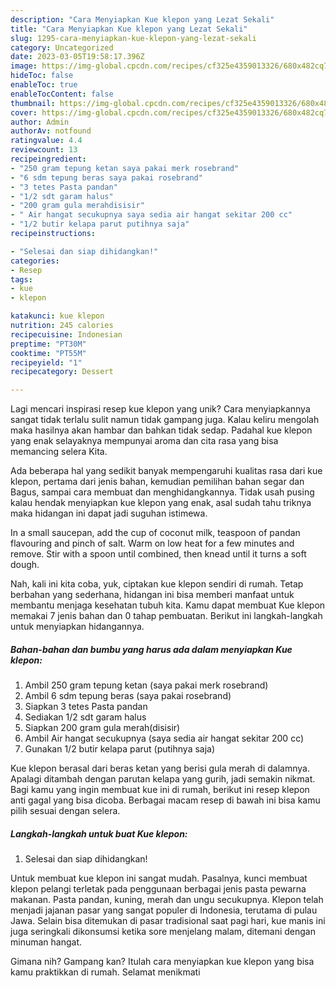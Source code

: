 ```yaml
---
description: "Cara Menyiapkan Kue klepon yang Lezat Sekali"
title: "Cara Menyiapkan Kue klepon yang Lezat Sekali"
slug: 1295-cara-menyiapkan-kue-klepon-yang-lezat-sekali
category: Uncategorized
date: 2023-03-05T19:58:17.396Z
image: https://img-global.cpcdn.com/recipes/cf325e4359013326/680x482cq70/kue-klepon-foto-resep-utama.jpg
hideToc: false
enableToc: true
enableTocContent: false
thumbnail: https://img-global.cpcdn.com/recipes/cf325e4359013326/680x482cq70/kue-klepon-foto-resep-utama.jpg
cover: https://img-global.cpcdn.com/recipes/cf325e4359013326/680x482cq70/kue-klepon-foto-resep-utama.jpg
author: Admin
authorAv: notfound
ratingvalue: 4.4
reviewcount: 13
recipeingredient:
- "250 gram tepung ketan saya pakai merk rosebrand"
- "6 sdm tepung beras saya pakai rosebrand"
- "3 tetes Pasta pandan"
- "1/2 sdt garam halus"
- "200 gram gula merahdisisir"
- " Air hangat secukupnya saya sedia air hangat sekitar 200 cc"
- "1/2 butir kelapa parut putihnya saja"
recipeinstructions:

- "Selesai dan siap dihidangkan!"
categories:
- Resep
tags:
- kue
- klepon

katakunci: kue klepon 
nutrition: 245 calories
recipecuisine: Indonesian
preptime: "PT30M"
cooktime: "PT55M"
recipeyield: "1"
recipecategory: Dessert

---
```





Lagi mencari inspirasi resep kue klepon yang unik? Cara menyiapkannya sangat tidak terlalu sulit namun tidak gampang juga. Kalau keliru mengolah maka hasilnya akan hambar dan bahkan tidak sedap. Padahal kue klepon yang enak selayaknya mempunyai aroma dan cita rasa yang bisa memancing selera Kita.





Ada beberapa hal yang sedikit banyak mempengaruhi kualitas rasa dari kue klepon, pertama dari jenis bahan, kemudian pemilihan bahan segar dan Bagus, sampai cara membuat dan menghidangkannya. Tidak usah pusing kalau hendak menyiapkan kue klepon yang enak,      asal sudah tahu triknya maka hidangan ini dapat jadi suguhan istimewa.














In a small saucepan, add the cup of coconut milk, teaspoon of pandan flavouring and pinch of salt. Warm on low heat for a few minutes and remove. Stir with a spoon until combined, then knead until it turns a soft dough.






Nah, kali ini kita coba, yuk, ciptakan kue klepon sendiri di rumah. Tetap berbahan yang sederhana, hidangan ini bisa memberi manfaat untuk membantu menjaga kesehatan tubuh kita. Kamu dapat membuat Kue klepon memakai 7 jenis bahan dan 0 tahap pembuatan. Berikut ini langkah-langkah untuk menyiapkan hidangannya.

<!--inarticleads1-->

##### Bahan-bahan dan bumbu yang harus ada dalam menyiapkan Kue klepon:

1. Ambil 250 gram tepung ketan (saya pakai merk rosebrand)
1. Ambil 6 sdm tepung beras (saya pakai rosebrand)
1. Siapkan 3 tetes Pasta pandan
1. Sediakan 1/2 sdt garam halus
1. Siapkan 200 gram gula merah(disisir)
1. Ambil  Air hangat secukupnya (saya sedia air hangat sekitar 200 cc)
1. Gunakan 1/2 butir kelapa parut (putihnya saja)


Kue klepon berasal dari beras ketan yang berisi gula merah di dalamnya. Apalagi ditambah dengan parutan kelapa yang gurih, jadi semakin nikmat. Bagi kamu yang ingin membuat kue ini di rumah, berikut ini resep klepon anti gagal yang bisa dicoba. Berbagai macam resep di bawah ini bisa kamu pilih sesuai dengan selera. 

<!--inarticleads2-->

##### Langkah-langkah untuk buat Kue klepon:


1. Selesai dan siap dihidangkan!

Untuk membuat kue klepon ini sangat mudah. Pasalnya, kunci membuat klepon pelangi terletak pada penggunaan berbagai jenis pasta pewarna makanan. Pasta pandan, kuning, merah dan ungu secukupnya. Klepon telah menjadi jajanan pasar yang sangat populer di Indonesia, terutama di pulau Jawa. Selain bisa ditemukan di pasar tradisional saat pagi hari, kue manis ini juga seringkali dikonsumsi ketika sore menjelang malam, ditemani dengan minuman hangat. 

Gimana nih? Gampang kan? Itulah cara menyiapkan kue klepon yang bisa kamu praktikkan di rumah. Selamat menikmati
